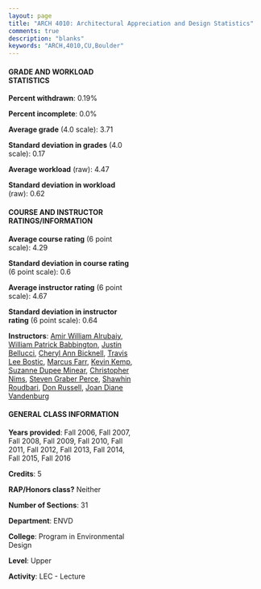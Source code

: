 ```yaml
---
layout: page
title: "ARCH 4010: Architectural Appreciation and Design Statistics"
comments: true
description: "blanks"
keywords: "ARCH,4010,CU,Boulder"
---
```

<head>
<script src="https://ajax.googleapis.com/ajax/libs/jquery/2.1.3/jquery.min.js"></script>
<script src="https://dl.dropboxusercontent.com/s/pc42nxpaw1ea4o9/highcharts.js?dl=0"></script>
<!-- <script src="../assets/js/highcharts.js"></script> -->
<style type="text/css">@font-face {
	font-family: "Bebas Neue";
	src: url(https://www.filehosting.org/file/details/544349/BebasNeue Regular.otf) format("opentype");
	}
	h1.Bebas { 
		font-family: "Bebas Neue", Verdana, Tahoma;
	}
</style>
</head>
<body>
	<div id="container" style="float: right; width: 45%; height: 88%; margin-left: 2.5%; margin-right: 2.5%;"></div>
	<script language="JavaScript">
		$(document).ready(function() {
		var chart = {type: 'column'};
		var title = {text: 'Grade Distribution'};
		var xAxis = {categories: ['A','B','C','D','F'],crosshair: true};
		var yAxis = {min: 0,title: {text: 'Percentage'}};
		var tooltip = {headerFormat: '<center><b><span style="font-size:20px">{point.key}</span></b></center>',
		               pointFormat: '<td style="padding:0"><b>{point.y:.1f}%</b></td>',
		               footerFormat: '</table>',shared: true,useHTML: true};
		var plotOptions = {column: {pointPadding: 0.0,borderWidth: 0}};  
		var credits = {enabled: false};var series= [{name: 'Percent',data: [79.82,18.95,1.03,0.2,0.0,]}];
		var json = {};
		json.chart = chart;
		json.title = title;
		json.tooltip = tooltip;
		json.xAxis = xAxis;
		json.yAxis = yAxis;  
		json.series = series;
		json.plotOptions = plotOptions;  
		json.credits = credits;
		$('#container').highcharts(json);
	});
	</script>
</body>
			   
#### GRADE AND WORKLOAD STATISTICS

**Percent withdrawn**: 0.19%

**Percent incomplete**: 0.0%

**Average grade** (4.0 scale): 3.71

**Standard deviation in grades** (4.0 scale): 0.17

**Average workload** (raw): 4.47

**Standard deviation in workload** (raw): 0.62

#### COURSE AND INSTRUCTOR RATINGS/INFORMATION

**Average course rating** (6 point scale): 4.29

**Standard deviation in course rating** (6 point scale): 0.6

**Average instructor rating** (6 point scale): 4.67

**Standard deviation in instructor rating** (6 point scale): 0.64

**Instructors**: <a href='../../instructors/Amir_William_Alrubaiy'>Amir William Alrubaiy</a>, <a href='../../instructors/William_Patrick_Babbington'>William Patrick Babbington</a>, <a href='../../instructors/Justin_Bellucci'>Justin Bellucci</a>, <a href='../../instructors/Cheryl_Ann_Bicknell'>Cheryl Ann Bicknell</a>, <a href='../../instructors/Travis_Lee_Bostic'>Travis Lee Bostic</a>, <a href='../../instructors/Marcus_Farr'>Marcus Farr</a>, <a href='../../instructors/Kevin_Kemp'>Kevin Kemp</a>, <a href='../../instructors/Suzanne_Dupee_Minear'>Suzanne Dupee Minear</a>, <a href='../../instructors/Christopher_Nims'>Christopher Nims</a>, <a href='../../instructors/Steven_Graber_Perce'>Steven Graber Perce</a>, <a href='../../instructors/Shawhin_Roudbari'>Shawhin Roudbari</a>, <a href='../../instructors/Don_Russell'>Don Russell</a>, <a href='../../instructors/Joan_Diane_Vandenburg'>Joan Diane Vandenburg</a>

#### GENERAL CLASS INFORMATION

**Years provided**: Fall 2006, Fall 2007, Fall 2008, Fall 2009, Fall 2010, Fall 2011, Fall 2012, Fall 2013, Fall 2014, Fall 2015, Fall 2016

**Credits**: 5

**RAP/Honors class?** Neither

**Number of Sections**: 31

**Department**: ENVD

**College**: Program in Environmental Design

**Level**: Upper

**Activity**: LEC - Lecture
